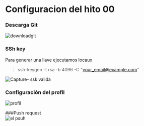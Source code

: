 # Configuracion del hito 00

### Descarga Git
![downloadgit](https://user-images.githubusercontent.com/116302871/198807256-605faed8-981e-4a1c-b777-ec397d7a7990.PNG)

### SSh key 

Para generar una llave ejecutamos locaux    

>  ssh-keygen -t rsa -b 4096 -C "your_email@example.com"   



![Capture- ssk valida](https://user-images.githubusercontent.com/116302871/198808068-a1bf7a0c-fa11-4f97-8a66-6408258848da.PNG)

### Configuración del profil

![profil](https://user-images.githubusercontent.com/116302871/198812330-6840d23d-6d20-4f11-9e5b-063220dc1da4.PNG)

###Push request  
![el psuh](https://user-images.githubusercontent.com/116302871/199275678-21a01dc6-62df-4698-bdea-1828d57f5063.PNG)
